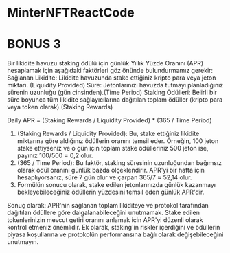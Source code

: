 # MinterNFTReactCode

# BONUS 3

Bir likidite havuzu staking ödülü için günlük Yıllık Yüzde Oranını (APR) hesaplamak için aşağıdaki faktörleri göz önünde bulundurmamız gerekir:
Sağlanan Likidite: Likidite havuzunda stake ettiğiniz kripto para veya jeton miktarı. (Liquidity Provided)
Süre: Jetonlarınızı havuzda tutmayı planladığınız sürenin uzunluğu (gün cinsinden).(Time Period)
Staking Ödülleri: Belirli bir süre boyunca tüm likidite sağlayıcılarına dağıtılan toplam ödüller (kripto para veya token olarak).(Staking Rewards)

Daily APR = (Staking Rewards / Liquidity Provided) * (365 / Time Period)

1. (Staking Rewards / Liquidity Provided): Bu, stake ettiğiniz likidite miktarına göre aldığınız ödüllerin oranını temsil eder. Örneğin, 100 jeton stake ettiyseniz ve o gün için toplam stake ödülleriniz 500 jeton ise, payınız 100/500 = 0,2 olur.
2. (365 / Time Period): Bu faktör, staking süresinin uzunluğundan bağımsız olarak ödül oranını günlük bazda ölçeklendirir. APR'yi bir hafta için hesaplıyorsanız, süre 7 gün olur ve çarpan 365/7 ≈ 52,14 olur.
3. Formülün sonucu olarak, stake edilen jetonlarınızda günlük kazanmayı bekleyebileceğiniz ödüllerin yüzdesini temsil eden günlük APR'dir.

Sonuç olarak:
APR'nin sağlanan toplam likiditeye ve protokol tarafından dağıtılan ödüllere göre dalgalanabileceğini unutmamak. Stake edilen tokenlerinizin mevcut getiri oranını anlamak için APR'yi düzenli olarak kontrol etmeniz önemlidir. Ek olarak, staking'in riskler içerdiğini ve ödüllerin piyasa koşullarına ve protokolün performansına bağlı olarak değişebileceğini unutmayın.
